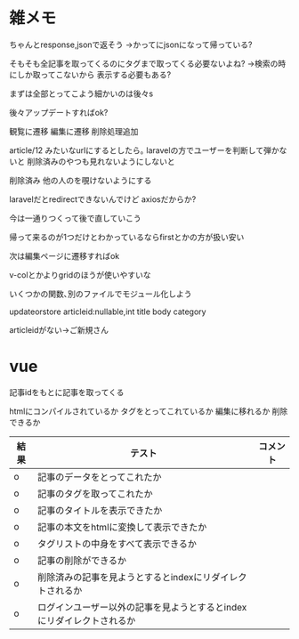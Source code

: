 # 雑メモ
ちゃんとresponse,jsonで返そう
->かってにjsonになって帰っている?

そもそも全記事を取ってくるのにタグまで取ってくる必要ないよね?
->検索の時にしか取ってこないから
表示する必要もある?

まずは全部とってこよう細かいのは後々s

後々アップデートすればok?

観覧に遷移
編集に遷移
削除処理追加

article/12
みたいなurlにするとしたら｡
laravelの方でユーザーを判断して弾かないと
削除済みのやつも見れないようにしないと

削除済み
他の人のを覗けないようにする

laravelだとredirectできないんでけど
axiosだからか?

今は一通りつくって後で直していこう

帰って来るのが1つだけとわかっているならfirstとかの方が扱い安い

次は編集ページに遷移すればok

v-colとかよりgridのほうが使いやすいな

いくつかの関数､別のファイルでモジュール化しよう

updateorstore
articleid:nullable,int
title
body
category

articleidがない->ご新規さん




# vue
記事idをもとに記事を取ってくる









htmlにコンパイルされているか
タグをとってこれているか
編集に移れるか
削除できるか

|結果|テスト|コメント|
|--|--|--|
|o|記事のデータをとってこれたか||
|o|記事のタグを取ってこれたか||
|o|記事のタイトルを表示できたか||
|o|記事の本文をhtmlに変換して表示できたか||
|o|タグリストの中身をすべて表示できるか||
|o|記事の削除ができるか||
|o|削除済みの記事を見ようとするとindexにリダイレクトされるか||
|o|ログインユーザー以外の記事を見ようとするとindexにリダイレクトされるか||
